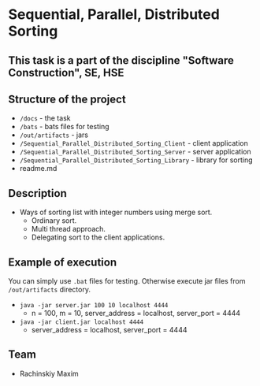 # Sequential, Parallel, Distributed Sorting

## This task is a part of the discipline "Software Construction", SE, HSE

## Structure of the project
* `/docs` - the task
* `/bats` - bats files for testing
* `/out/artifacts` - jars
* `/Sequential_Parallel_Distributed_Sorting_Client` - client application
* `/Sequential_Parallel_Distributed_Sorting_Server` - server application
* `/Sequential_Parallel_Distributed_Sorting_Library` - library for sorting
* readme.md

## Description
- Ways of sorting list with integer numbers using merge sort.
   - Ordinary sort.
   - Multi thread approach.
   - Delegating sort to the client applications.

## Example of execution
You can simply use `.bat` files for testing. Otherwise execute jar files from `/out/artifacts` directory.
- `java -jar server.jar 100 10 localhost 4444`
    - n = 100, m = 10, server_address = localhost, server_port = 4444 
- `java -jar client.jar localhost 4444`
    - server_address = localhost, server_port = 4444 

## Team
- Rachinskiy Maxim